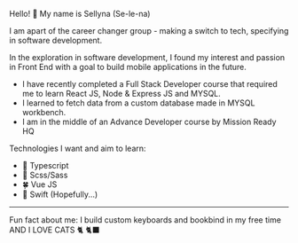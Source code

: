 Hello! 👋 My name is Sellyna (Se-le-na)

I am apart of the career changer group - making a switch to tech, specifying in software development.

In the exploration in software development, I found my interest and passion in Front End with a goal to build mobile applications in the future. 

- I have recently completed a Full Stack Developer course that required me to learn React JS, Node & Express JS and MYSQL. 
- I learned to fetch data from a custom database made in MYSQL workbench. 
- I am in the middle of an Advance Developer course by Mission Ready HQ

Technologies I want and aim to learn:
- 🦋 Typescript
- 🎀 Scss/Sass
- 🍀 Vue JS
- 🍊 Swift (Hopefully...)

----------------------------------------------

Fun fact about me:
I build custom keyboards and bookbind in my free time AND I LOVE CATS 🐈 🐈‍⬛ 


